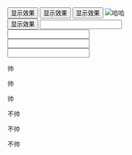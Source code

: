 <!DOCTYPE html>
<html lang="en">
<head>
    <meta charset="UTF-8">
    <title>京东正品</title>
</head>
<body>
    <input type="button" value="显示效果" id="bt">
    <a id="i1" href="baidu"></a>
    <input type="button" value="显示效果" id="bt1">
    <input type="button" value="显示效果" id="bt3">
    <img src="zhonggditu.png" alt="哈哈" title="地图"/><br>
    <input type="button" value="显示效果" id="t4">
    <input type="text" value=""><br>
    <input type="text" value=""><br>
    <input type="text" value=""><br>
    <input type="text" value=""><br>
    <div id="i2">
        <p>帅</p>
    <p>帅</p>
    <p>帅</p>
    </div>
    <div id="i3">
        <p>不帅</p>
        <p>不帅</p>
        <p>不帅</p>
    </div>
    <script>
        document.getElementById("bt").onclick=function () {
            // document.getElementById("i1").href="chuanzhi";
            // document.getElementById("i1").innerText="haha";
           var tag=document.getElementById("i1");
            tag.href="chuanzhi";
            tag.innerText="haha";
        };
        document.getElementById("bt1").onclick=function () {
            var ps = document.getElementsByTagName("p");
            for(var i=0;i<ps.length;i++){
                ps[i].innerText="我就是帅气"
            }
        };
        document.getElementById("bt3").onclick=function () {
            var img_g=document.getElementsByTagName("img");
            img_g[0].alt="不哈哈";
            img_g[0].title="你来打我啊";
        }
        document.getElementById("t4").onclick=function () {
            var inputs=document.getElementsByTagName("input");
            for(var i=0;i<inputs.length;i++){
                inputs[i].value="对吗?";
            }
        }
    </script>

</body>
</html>